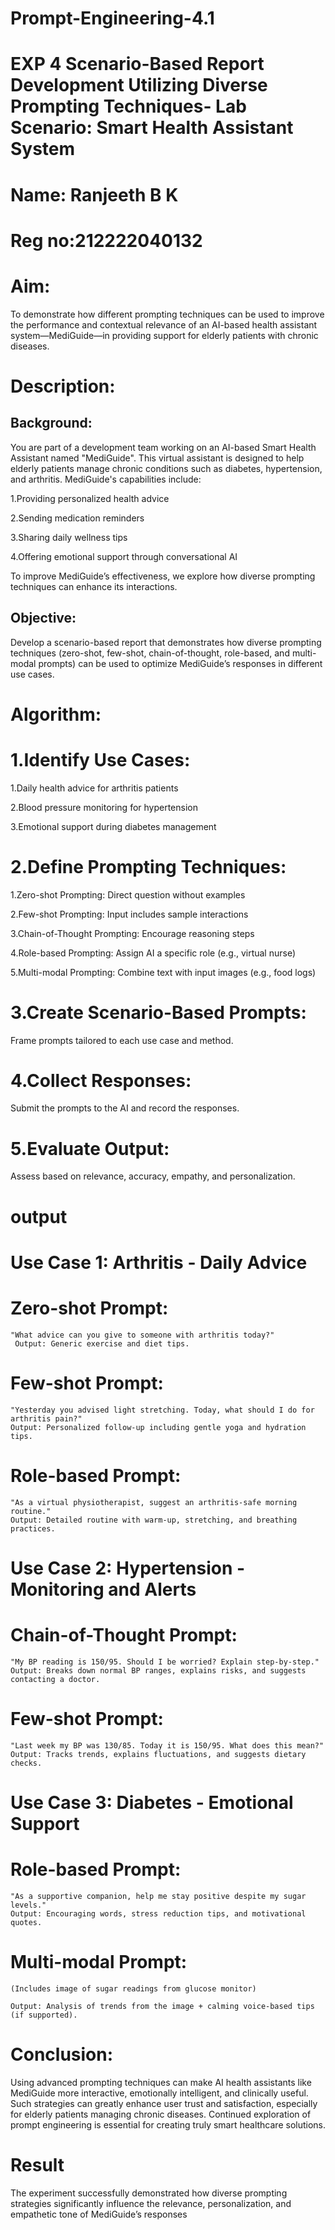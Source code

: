 # Prompt-Engineering-4.1
# EXP 4 Scenario-Based Report Development Utilizing Diverse Prompting Techniques- Lab Scenario: Smart Health Assistant System

# Name: Ranjeeth B K

# Reg no:212222040132

# Aim:

To demonstrate how different prompting techniques can be used to improve the performance and contextual relevance of an AI-based health assistant system—MediGuide—in providing support for elderly patients with chronic diseases.

# Description: 

## Background:
You are part of a development team working on an AI-based Smart Health Assistant named "MediGuide". This virtual assistant is designed to help elderly patients manage chronic conditions such as diabetes, hypertension, and arthritis. MediGuide's capabilities include:

1.Providing personalized health advice

2.Sending medication reminders

3.Sharing daily wellness tips

4.Offering emotional support through conversational AI

To improve MediGuide’s effectiveness, we explore how diverse prompting techniques can enhance its interactions.

## Objective:

Develop a scenario-based report that demonstrates how diverse prompting techniques (zero-shot, few-shot, chain-of-thought, role-based, and multi-modal prompts) can be used to optimize MediGuide’s responses in different use cases.

# Algorithm:

# 1.Identify Use Cases:

1.Daily health advice for arthritis patients

2.Blood pressure monitoring for hypertension

3.Emotional support during diabetes management

# 2.Define Prompting Techniques:

1.Zero-shot Prompting: Direct question without examples

2.Few-shot Prompting: Input includes sample interactions

3.Chain-of-Thought Prompting: Encourage reasoning steps

4.Role-based Prompting: Assign AI a specific role (e.g., virtual nurse)

5.Multi-modal Prompting: Combine text with input images (e.g., food logs)

# 3.Create Scenario-Based Prompts:

Frame prompts tailored to each use case and method.

# 4.Collect Responses:

Submit the prompts to the AI and record the responses.

# 5.Evaluate Output:

Assess based on relevance, accuracy, empathy, and personalization.


# output

# Use Case 1: Arthritis - Daily Advice
# Zero-shot Prompt:

```
"What advice can you give to someone with arthritis today?"
 Output: Generic exercise and diet tips.
```
# Few-shot Prompt:
```
"Yesterday you advised light stretching. Today, what should I do for arthritis pain?"
Output: Personalized follow-up including gentle yoga and hydration tips.
```

# Role-based Prompt:
```
"As a virtual physiotherapist, suggest an arthritis-safe morning routine."
Output: Detailed routine with warm-up, stretching, and breathing practices.
```

# Use Case 2: Hypertension - Monitoring and Alerts

# Chain-of-Thought Prompt:
```
"My BP reading is 150/95. Should I be worried? Explain step-by-step."
Output: Breaks down normal BP ranges, explains risks, and suggests contacting a doctor.
```

# Few-shot Prompt:
```
"Last week my BP was 130/85. Today it is 150/95. What does this mean?"
Output: Tracks trends, explains fluctuations, and suggests dietary checks.
```

# Use Case 3: Diabetes - Emotional Support

# Role-based Prompt:
```
"As a supportive companion, help me stay positive despite my sugar levels."
Output: Encouraging words, stress reduction tips, and motivational quotes.
```
# Multi-modal Prompt:
```
(Includes image of sugar readings from glucose monitor)

Output: Analysis of trends from the image + calming voice-based tips (if supported).
```
# Conclusion:

Using advanced prompting techniques can make AI health assistants like MediGuide more interactive, emotionally intelligent, and clinically useful. Such strategies can greatly enhance user trust and satisfaction, especially for elderly patients managing chronic diseases. Continued exploration of prompt engineering is essential for creating truly smart healthcare solutions.

# Result

The experiment successfully demonstrated how diverse prompting strategies significantly influence the relevance, personalization, and empathetic tone of MediGuide’s responses



